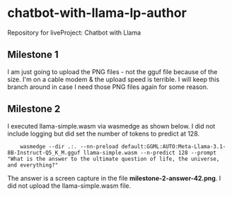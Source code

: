 # chatbot-with-llama-lp-author
Repository for liveProject: Chatbot with Llama

## Milestone 1

I am just going to upload the PNG files - not the gguf file because of the size. I'm on a cable modem & the upload speed is terrible. I will keep this branch around in case I need those PNG files again for some reason.

## Milestone 2

I executed llama-simple.wasm via wasmedge as shown below. I did not include logging but did set the number of tokens to predict at 128.

`    wasmedge --dir .:.
       --nn-preload default:GGML:AUTO:Meta-Llama-3.1-8B-Instruct-Q5_K_M.gguf llama-simple.wasm --n-predict 128
       --prompt "What is the answer to the ultimate question of life, the universe, and everything?"`

The answer is a screen capture in the file **milestone-2-answer-42.png**. I did not upload the llama-simple.wasm file.

